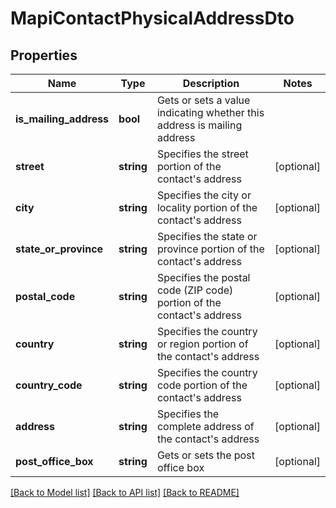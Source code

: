 # MapiContactPhysicalAddressDto

## Properties
Name | Type | Description | Notes
------------ | ------------- | ------------- | -------------
**is_mailing_address** | **bool** | Gets or sets a value indicating whether this address is mailing address | 
**street** | **string** | Specifies the street portion of the contact's address | [optional] 
**city** | **string** | Specifies the city or locality portion of the contact's address | [optional] 
**state_or_province** | **string** | Specifies the state or province portion of the contact's address | [optional] 
**postal_code** | **string** | Specifies the postal code (ZIP code) portion of the contact's address | [optional] 
**country** | **string** | Specifies the country or region portion of the contact's address | [optional] 
**country_code** | **string** | Specifies the country code portion of the contact's address | [optional] 
**address** | **string** | Specifies the complete address of the contact's address | [optional] 
**post_office_box** | **string** | Gets or sets the post office box | [optional] 



[[Back to Model list]](README.md#documentation-for-models) [[Back to API list]](README.md#documentation-for-api-endpoints) [[Back to README]](README.md)


